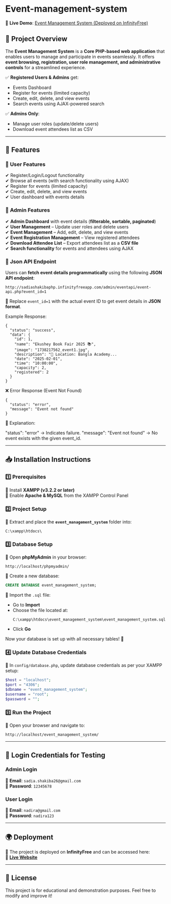 # Event-management-system

🚀 **Live Demo**: [Event Management System (Deployed on InfinityFree)](http://sadiashakibaphp.infinityfreeapp.com/)  

## **📌 Project Overview**  
The **Event Management System** is a **Core PHP-based web application** that enables users to manage and participate in events seamlessly. It offers **event browsing, registration, user role management, and administrative controls** for a streamlined experience.  

✅ **Registered Users & Admins** get:

- Events Dashboard
- Register for events (limited capacity)
- Create, edit, delete, and view events
- Search events using AJAX-powered search

✅ **Admins Only**:

- Manage user roles (update/delete users)
- Download event attendees list as CSV  

---

## **🎯 Features**  

### 🔹 **User Features**  
✔ Register/Login/Logout functionality  
✔ Browse all events (with search functionality using AJAX)  
✔ Register for events (limited capacity)  
✔ Create, edit, delete, and view events  
✔ User dashboard with events details  

### 🔹 **Admin Features**  
✔ **Admin Dashboard** with event details (**filterable, sortable, paginated**)  
✔ **User Management** – Update user roles and delete users  
✔ **Event Management** – Add, edit, delete, and view events  
✔ **Event Registration Management** – View registered attendees  
✔ **Download Attendee List** – Export attendees list as a **CSV file**  
✔ **Search functionality** for events and attendees using AJAX  

### 🔹 **Json API Endpoint**  
Users can **fetch event details programmatically** using the following **JSON API endpoint**:  
```
http://sadiashakibaphp.infinityfreeapp.com/admin/eventapi/event-api.php?event_id=1
```
📌 Replace `event_id=1` with the actual event ID to get event details in **JSON format**.  

Example Response:
```
{
  "status": "success",
  "data": {
    "id": 1,
    "name": "Ekushey Book Fair 2025 📚",
    "image": "1738217562_event1.jpg",
    "description": "📍 Location: Bangla Academy...
    "date": "2025-02-01",
    "time": "10:00:00",
    "capacity": 2,
    "registered": 2
  }
}
```

❌ Error Response (Event Not Found)

```
{
  "status": "error",
  "message": "Event not found"
}
```

📌 Explanation:

"status": "error" → Indicates failure.
"message": "Event not found" → No event exists with the given event_id.


---

## **📥 Installation Instructions**  

### **1️⃣ Prerequisites**  
🔹 Install **XAMPP (v3.2.2 or later)**  
🔹 Enable **Apache & MySQL** from the XAMPP Control Panel  

### **2️⃣ Project Setup**  
📌 Extract and place the **`event_management_system`** folder into:  
```
C:\xampp\htdocs\
```

### **3️⃣ Database Setup**  
📌 Open **phpMyAdmin** in your browser:  
```
http://localhost/phpmyadmin/
```
📌 Create a new database:  
```sql
CREATE DATABASE event_management_system;
```
📌 Import the `.sql` file:  
- Go to **Import**  
- Choose the file located at:  
  ```
  C:\xampp\htdocs\event_management_system\event_management_system.sql
  ```
- Click **Go**  

Now your database is set up with all necessary tables! 🎉  

### **4️⃣ Update Database Credentials**  
📌 In `config/database.php`, update database credentials as per your XAMPP setup:  

```php
$host = "localhost";
$port = "4306";
$dbname = "event_management_system";
$username = "root";
$password = "";
```

### **5️⃣ Run the Project**  
📌 Open your browser and navigate to:  
```
http://localhost/event_management_system/
```

---

## **🔑 Login Credentials for Testing**  

### **Admin Login**  
📌 **Email**: `sadia.shakiba26@gmail.com`  
📌 **Password**: `12345678`  

### **User Login**  
📌 **Email**: `nadira@gmail.com`  
📌 **Password**: `nadira123`  

---

## **🌍 Deployment**  
🚀 The project is deployed on **InfinityFree** and can be accessed here:  
🔗 **[Live Website](http://sadiashakibaphp.infinityfreeapp.com/)**  

---

## **📜 License**  
This project is for educational and demonstration purposes. Feel free to modify and improve it!  
